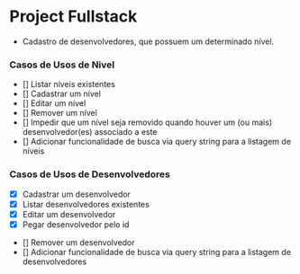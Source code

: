 # Project Fullstack
- Cadastro de desenvolvedores, que possuem um determinado nível.

### Casos de Usos de Nivel
- [] Listar níveis existentes
- [] Cadastrar um nível
- [] Editar um nível
- [] Remover um nível
- [] Impedir que um nível seja removido quando houver um (ou mais) desenvolvedor(es) associado a este
- [] Adicionar funcionalidade de busca via query string para a listagem de níveis
### Casos de Usos de Desenvolvedores
- [x] Cadastrar um desenvolvedor
- [x] Listar desenvolvedores existentes
- [x] Editar um desenvolvedor
- [x] Pegar desenvolvedor pelo id
- [] Remover um desenvolvedor
- [] Adicionar funcionalidade de busca via query string para a listagem de desenvolvedores
